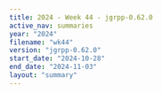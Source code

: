 ```yaml
---
title: 2024 - Week 44 - jgrpp-0.62.0
active_nav: summaries
year: "2024"
filename: "wk44"
version: "jgrpp-0.62.0"
start_date: "2024-10-28"
end_date: "2024-11-03"
layout: "summary"
---
```


